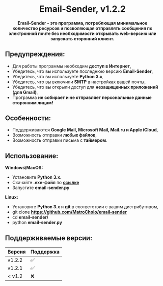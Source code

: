 <h1 align="center">Email-Sender, v1.2.2</h1>
<h4 align="center">Email-Sender - это программа, потреблющая минимальное количество ресурсов и позволяющая отправлять сообщения по электронной почте без необходимости открывать web-версию или запускать сторонний клиент.</h4>

## Предупреждения:
- Для работы программы необходим **доступ в Интернет**,
- Убедитесь, что вы используете последнюю версию **Email-Sender**,
- Убедитесь, что вы используете **Python 3.x**,
- Убедитесь, что вы включили **SMTP** в настройках вашей почты,
- Убедитесь, что вы открыли доступ для **незащищенных приложений (для Gmail)**,
- Программа **не собирает и не отправляет персональные данные сторонним лицам!** 

## Особенности:
- Поддерживаются **Google Mail, Microsoft Mail, Mail.ru и Apple iCloud**,
- Возможность отправки **любых файлов**,
- Возможность отправки письма с **таймером**.

## Использование:

**Windows\MacOS:**
- Установите **Python 3.x**.
- Скачайте **.exe-файл** по **[ссылке](https://github.com/MatroCholo/email-sender/releases)**
- Запустите **email-sender.py**

**Linux:**
- Установите **Python 3.x** и **git** в соответствии с вашим дистрибутивом,
- git clone **https://github.com/MatroCholo/email-sender**
- cd **email-sender/**
- python **email-sender.py**

## Поддерживаемые версии:

| Версия  | Поддержка          |
| ------- | ------------------ |
| v1.2.2  | :white_check_mark: |
| v1.2.1  | :white_check_mark: |
| < v1.2  | :x:                |
